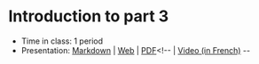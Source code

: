# Introduction to part 3

- Time in class: 1 period
- Presentation: [Markdown](./PRESENTATION.md) |
  [Web](https://heig-vd-dai-course.github.io/heig-vd-dai-course/16-introduction-to-part-3/)
  |
  [PDF](https://heig-vd-dai-course.github.io/heig-vd-dai-course/16-introduction-to-part-3/16-introduction-to-part-3-presentation.pdf)<!--
  | [Video (in French)]() --
